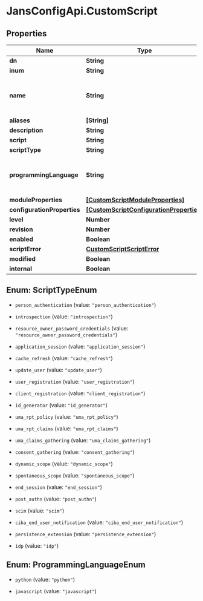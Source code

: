 # JansConfigApi.CustomScript

## Properties

Name | Type | Description | Notes
------------ | ------------- | ------------- | -------------
**dn** | **String** |  | [optional] 
**inum** | **String** |  | [optional] 
**name** | **String** | Name should contain only letters, digits and underscores. | 
**aliases** | **[String]** |  | [optional] 
**description** | **String** |  | [optional] 
**script** | **String** | Actual script. | [optional] 
**scriptType** | **String** |  | [optional] 
**programmingLanguage** | **String** | Specifies programming language of the custom script. | [optional] 
**moduleProperties** | [**[CustomScriptModuleProperties]**](CustomScriptModuleProperties.md) |  | [optional] 
**configurationProperties** | [**[CustomScriptConfigurationProperties]**](CustomScriptConfigurationProperties.md) |  | [optional] 
**level** | **Number** |  | [optional] 
**revision** | **Number** |  | [optional] 
**enabled** | **Boolean** |  | [optional] 
**scriptError** | [**CustomScriptScriptError**](CustomScriptScriptError.md) |  | [optional] 
**modified** | **Boolean** |  | [optional] 
**internal** | **Boolean** |  | [optional] 



## Enum: ScriptTypeEnum


* `person_authentication` (value: `"person_authentication"`)

* `introspection` (value: `"introspection"`)

* `resource_owner_password_credentials` (value: `"resource_owner_password_credentials"`)

* `application_session` (value: `"application_session"`)

* `cache_refresh` (value: `"cache_refresh"`)

* `update_user` (value: `"update_user"`)

* `user_registration` (value: `"user_registration"`)

* `client_registration` (value: `"client_registration"`)

* `id_generator` (value: `"id_generator"`)

* `uma_rpt_policy` (value: `"uma_rpt_policy"`)

* `uma_rpt_claims` (value: `"uma_rpt_claims"`)

* `uma_claims_gathering` (value: `"uma_claims_gathering"`)

* `consent_gathering` (value: `"consent_gathering"`)

* `dynamic_scope` (value: `"dynamic_scope"`)

* `spontaneous_scope` (value: `"spontaneous_scope"`)

* `end_session` (value: `"end_session"`)

* `post_authn` (value: `"post_authn"`)

* `scim` (value: `"scim"`)

* `ciba_end_user_notification` (value: `"ciba_end_user_notification"`)

* `persistence_extension` (value: `"persistence_extension"`)

* `idp` (value: `"idp"`)





## Enum: ProgrammingLanguageEnum


* `python` (value: `"python"`)

* `javascript` (value: `"javascript"`)




